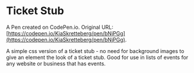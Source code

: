 # Ticket Stub

A Pen created on CodePen.io. Original URL: [https://codepen.io/KiaSkretteberg/pen/bNjPGg](https://codepen.io/KiaSkretteberg/pen/bNjPGg).

A simple css version of a ticket stub - no need for background images to give an element the look of a ticket stub. Good for use in lists of events for any website or business that has events.